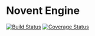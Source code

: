 # Novent Engine
[![Build Status](https://travis-ci.org/PrimeRadiants/novent-engine.svg)](https://travis-ci.org/PrimeRadiants/novent-engine)
[![Coverage Status](https://coveralls.io/repos/github/PrimeRadiants/novent-engine/badge.svg?branch=master)](https://coveralls.io/github/PrimeRadiants/novent-engine?branch=master)
